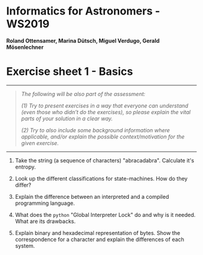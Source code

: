 # Informatics for Astronomers - WS2019

**Roland Ottensamer, Marina Dütsch, Miguel Verdugo, Gerald Mösenlechner**

# Exercise sheet 1 - Basics

---

>  _The following will be also part of the assessment:_
>
>  _(1) Try to present exercises in a way that everyone can understand (even those who  didn’t do the exercises), so please explain the vital parts of
> your solution in a clear way._
>
>  _(2) Try to also include some background information where applicable, and/or
> explain the possible context/motivation for the given exercise._

---


1. Take the string (a sequence of characters) "abracadabra". Calculate it's entropy.

2. Look up the different classifications for state-machines. How do they differ?

3. Explain the difference between an interpreted and a compiled programming language.

4. What does the ``python`` "Global Interpreter Lock" do and why is it needed. What are its drawbacks.

5. Explain binary and hexadecimal representation of bytes. Show the correspondence for a character and explain the differences of each system.

